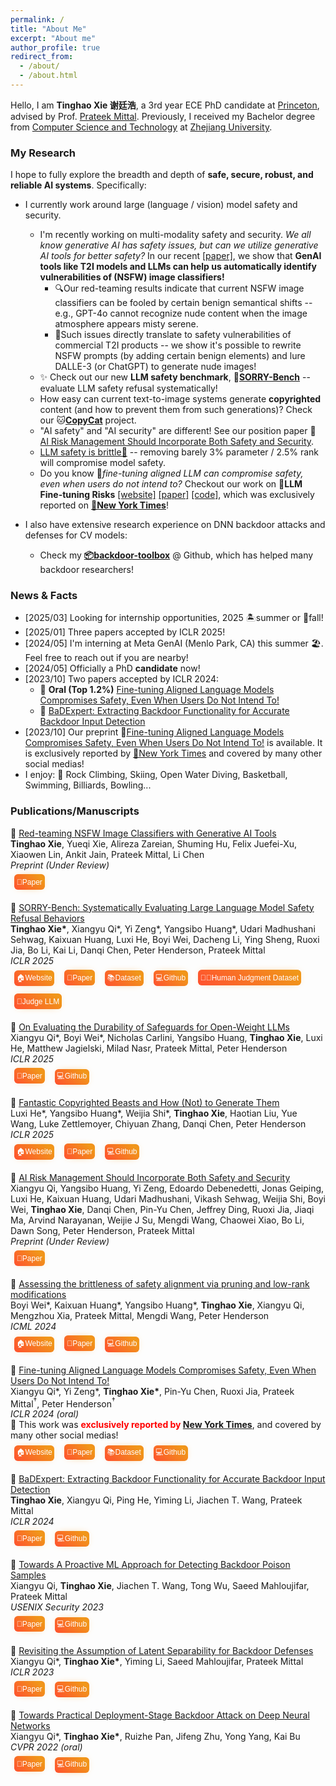```yaml
---
permalink: /
title: "About Me"
excerpt: "About me"
author_profile: true
redirect_from: 
  - /about/
  - /about.html
---
```



<style>
  button.pub_button {
    /* margin: calc(20vw / 100); */
    margin: 0.5em;
    padding-left:  calc(40vw / 100);
    padding-right:  calc(40vw / 100);
    padding-bottom: calc(0vw / 100);
    text-align: center;
    font-size: 12px;
    height: 25px;
    /* padding-left:  calc(40vw / 100);
    padding-right:  calc(40vw / 100);
    padding-bottom: calc(0vw / 100);
    text-align: center;
    font-size: calc(60vw / 100);
    height: calc(120vw / 100); */
    transition: 0.5s;
    background-size: 200% auto;
    color: white;
    border-radius: calc(60vw / 100);
    display: inline;
    border: 0px;
    font-weight: 500;
    box-shadow: 0px 0px 14px -7px #f09819;
    background-image: linear-gradient(45deg, #FF512F 0%, #F09819 51%, #FF512F 100%);
    cursor: pointer;
    user-select: none;
    -webkit-user-select: none;
    touch-action: manipulation;
  }

  button.pub_button:hover {
    background-position: right center;
    /* change the direction of the change here */
    color: #fff;
    text-decoration: none;
  }

  button.pub_button:active {
    transform: scale(0.95);
  }
</style>

<!-- ![visitors](https://visitor-badge.laobi.icu/badge?page_id=vtu.life) -->

Hello, I am **Tinghao Xie 谢廷浩**, a 3rd year ECE PhD candidate at [Princeton](https://www.princeton.edu/), advised by Prof. [Prateek Mittal](https://www.princeton.edu/~pmittal/index.html). Previously, I received my Bachelor degree from [Computer Science and Technology](http://www.en.cs.zju.edu.cn) at [Zhejiang University](http://www.zju.edu.cn/english/).

<!-- Earlier, I just finished my one-term visit at the [University of Oxford](https://www.ox.ac.uk/). -->
<!-- * 📋 My **[[CV/resume]](/files/CV_TinghaoXie.pdf) [[Research Summary Slides]](/files/research_summary_full.pdf)** -->

<!-- My current research interest lies around secure, robust and reliable AI. The projects I am now working on and have finished involve neural network verification, certified and adversarial robustness, backdoor attacks and defenses. Building AI that makes human-like decisions attracts me, where robustness and security may be good perspectives to dive in. I have enthusiasm in explainable AI, out-of-distribution generalization, and potential ways to improve current models fundamentally. Yet, I'm always on my way looking for things that intrigue me, and tend to hold an open mind for whatever is coming. I (wish to) have fun doing research. -->

<!-- I found the **robustness of machine learning** being both a “dark cloud” and an attractive perspective to work on. Specifically, my research interest could be described in two aspects: First, I intend to study and solve security concerns involving current non-robust deep learning models; Second, I would like to better understand AI’s behaviors and make their predictions more human-like through explainable and causal methods. In summary, I hope to fully explore the breadth and depth of **secure, robust, and reliable AI**. Yet, I'm always on my way looking for things that intrigue me, and tend to hold an open mind for whatever is coming. I (wish to) have fun doing research. -->

### My Research

I hope to fully explore the breadth and depth of **safe, secure, robust, and reliable AI systems**. Specifically:

- I currently work around large (language / vision) model safety and security.
  
  - I'm recently working on multi-modality safety and security. *We all know generative AI has safety issues, but can we utilize generative AI tools for better safety?* In our recent [[paper]](https://tinghaoxie.com/files/Red_teaming_NSFW_Image_Classifiers_with_Generative_AI_Tools.pdf), we show that **GenAI tools like T2I models and LLMs can help us automatically identify vulnerabilities of (NSFW) image classifiers!**
    - 🔍Our red-teaming results indicate that current NSFW image classifiers can be fooled by certain benign semantical shifts -- e.g., GPT-4o cannot recognize nude content when the image atmosphere appears misty serene.
    - 🚨Such issues directly translate to safety vulnerabilities of commercial T2I products -- we show it's possible to rewrite NSFW prompts (by adding certain benign elements) and lure DALLE-3 (or ChatGPT) to generate nude images!
  - ✨ Check out our new **LLM safety benchmark**, 🥺[**SORRY-Bench**](https://sorry-bench.github.io/) -- evaluate LLM safety refusal systematically!
  - How easy can current text-to-image systems generate **copyrighted** content (and how to prevent them from such generations)? Check our 🐱[**CopyCat**](https://copycat-eval.github.io/) project.
  - "AI safety" and "AI security" are different! See our position paper 📖 [AI Risk Management Should Incorporate Both Safety and Security](https://arxiv.org/abs/2405.19524).
  - [LLM safety is brittle🫙](https://boyiwei.com/alignment-attribution/) -- removing barely 3% parameter / 2.5% rank will compromise model safety.
  - Do you know 🚨*fine-tuning aligned LLM can compromise safety, even when users do not intend to?* Checkout our work on 🚨**LLM Fine-tuning Risks** [[website]](https://llm-tuning-safety.github.io/) [[paper]](https://arxiv.org/abs/2310.03693) [[code]](https://github.com/LLM-Tuning-Safety/LLMs-Finetuning-Safety), which was exclusively reported on [**📰New York Times**](https://www.nytimes.com/2023/10/19/technology/guardrails-artificial-intelligence-open-source.html)!
- I also have extensive research experience on DNN backdoor attacks and defenses for CV models:
  - Check my [**📦backdoor-toolbox**](https://github.com/vtu81/backdoor-toolbox) @ Github, which has helped many backdoor researchers!
<!-- To defense against backdoor attack at inference-time, we introduce a novel backdoor input detection method, by directly extracting the backdoor functionality to a backdoor expert model. Check our work **🛡️BaDExpert: Extracting Backdoor Functionality for Accurate Backdoor Input Detection** [[paper]](https://arxiv.org/abs/2308.12439) (preprint) for details! -->
<!-- We proposes a proactive solution to identify backdoor poison samples in a poisoned training set in our work **🛡️Towards A Proactive ML Approach for Detecting Backdoor Poison Samples** [[paper]](https://www.usenix.org/conference/usenixsecurity23/presentation/qi) [[code]](https://github.com/Unispac/Fight-Poison-With-Poison/tree/master) (USENIX Security'23) . This is realized via a super intersting method named "Confusion Training" where we prevent an ML model from fitting the normal clean samples by deliberate mislabeling -- the resulting model can only fit the backdoor poison samples. -->
<!-- Before that, our another work **🤔Revisiting the Assumption of Latent Separability for Backdoor Defenses** [[paper]](https://openreview.net/forum?id=_wSHsgrVali)[[code]](https://github.com/Unispac/Circumventing-Backdoor-Defenses) (ICLR'23) studies the latent separation assumption made by state-of-the-art backdoor defenses, and designs adaptive attacks against such backdoor defenses. -->
<!-- **😈Subnet Replacement Attack (SRA)**[[paper]](https://arxiv.org/abs/2111.12965)[[code]](https://github.com/Unispac/Subnet-Replacement-Attack) (CVPR'22 Oral) is my earlier work, proposing the first gray-box and physically realizable backdoor weight attack, collaborating with [Xiangyu Qi](https://unispac.github.io) @ Princeton University, advised by Principal Researcher Jifeng Zhu @ Tencent Zhuque Lab and [Prof. Kai Bu](https://list.zju.edu.cn/kaibu/) @ ZJU. -->
<!-- When I was an undergraduate, I was fortunate to work with [Prof. Ting Wang](https://alps-lab.github.io/) on **backdoor certification**[[blog]](/posts/2021/12/Backdoor-Certification/) and **backdoor restoration**[[blog]](/posts/2021/12/Backdoor-Trigger-Restoration/) @ Pennsylvania State University (currently Associate Professor @ Stony Brook University) as an intern, meanwhile co-advised by [Prof. Shouling Ji](https://nesa.zju.edu.cn/webpage/crew/jsl.html) @ ZJU [NESA Lab](https://nesa.zju.edu.cn/index.html). -->
<!-- Even earlier during my undergrad years (my first research experience actually lol), I worked with [Prof. Jianhai Chen](https://person.zju.edu.cn/en/cjhe), designed and implemented **Enchecap**[[code]](https://github.com/vtu81/Enchecap) -- an encrypted (enclave-based) heterogeneous calculation protocol. -->


### News & Facts

* [2025/03] Looking for internship opportunities, 2025 🏝️summer or 🍂fall!
* [2025/01] Three papers accepted by ICLR 2025!
* [2024/05] I'm interning at Meta GenAI (Menlo Park, CA) this summer 🏖️. Feel free to reach out if you are nearby!
* [2024/05] Officially a PhD **candidate** now!
* [2023/10] Two papers accepted by ICLR 2024:
  * 📖 **Oral (Top 1.2%)** [Fine-tuning Aligned Language Models Compromises Safety, Even When Users Do Not Intend To!](https://openreview.net/forum?id=hTEGyKf0dZ)
  * 📖 [BaDExpert: Extracting Backdoor Functionality for Accurate Backdoor Input Detection](https://openreview.net/forum?id=s56xikpD92)
* [2023/10] Our preprint 🚨[Fine-tuning Aligned Language Models Compromises Safety, Even When Users Do Not Intend To!](https://llm-tuning-safety.github.io/) is available. It is exclusively reported by [📰New York Times](https://www.nytimes.com/2023/10/19/technology/guardrails-artificial-intelligence-open-source.html) and covered by many other social medias!
* I enjoy: 🧗 Rock Climbing, Skiing, Open Water Diving, Basketball, Swimming, Billiards, Bowling...
<!-- * [2023/06] Our paper 📖 [Towards A Proactive ML Approach for Detecting Backdoor Poison Samples](https://www.usenix.org/conference/usenixsecurity23/presentation/qi) is accepted by USENIX Security 2023! -->
<!-- * [2023/01] Our paper 📖 [Revisiting the Assumption of Latent Separability for Backdoor Defenses](https://openreview.net/forum?id=_wSHsgrVali) is accepted by ICLR 2023! -->
<!-- * [2022/08] 🐯 Now officially a Ph.D. student in Princeton. -->
<!-- * [2022/07] 🎓 Graduated and received B.E. degree from ZJU! -->
<!-- * [2022/06] 🛡️ Successfully defended my undergraduate thesis, ready for graduation~ -->
<!-- * [2022/05] 🏆 Won the championship in Zhejiang University Body Building Competition (70kg level)! -->
<!-- * [2022/03] <s>My 🍫-abs (6 packs) are visible!!! To lose fat, healthy diets are just important as appropriate exercise plans.</s> (Update in 2023: Losing it due to heavy workload, wonderful food in Princeton student dinning halls, and lack of exercise😫) -->
<!-- * [2022/03] Our paper 📖 [Towards Practical Deployment-Stage Backdoor Attack on Deep Neural Networks](https://arxiv.org/abs/2111.12965) is accepted by CVPR 2022 (oral)! -->
<!-- * Three papers of backdoor attacks and defenses: -->
  <!-- * 📖 [BaDExpert: Extracting Backdoor Functionality for Accurate Backdoor Input Detection](https://arxiv.org/abs/2308.12439) -->
  <!-- * 📖 [Circumventing Backdoor Defenses That Are Based on Latent Separability](https://arxiv.org/abs/2205.13613) -->
  <!-- * 📖 [Fight Poison with Poison: Detecting Backdoor Poison Samples via Decoupling Benign Correlations](https://arxiv.org/abs/2205.13616) -->
<!-- * 💃 Interested in choreography and street dance. I especially enjoy *House* recently. Besides that, I do *Hiphop* a lot, and some *Breaking* too. BTW, I like *Locking* and *Popping* but not so good at them :) -->
<!-- * 🏋 Go gymming regularly. -->
<!-- * 🔬 Currently working as a remote research intern @ [ALPS lab](https://alps-lab.github.io/alps/) (**A**lgorithmic Research on **L**earning, **P**rivacy and **S**ecurity), advised by Professor [Ting Wang](https://alps-lab.github.io/about/) at Penn State University. -->
<!-- * Received 22 Fall offers: ECE Ph.D.@Princeton, CS Ph.D.@GeorgiaTech, CS Ph.D.@NUS, MSML@CMU, MSCS@UCLA, MSCS@UCSD, MSCS@ETHz, MSCS@EPFL (updating). -->
<!-- * 🎓 **Seeking opportunities for a Ph.D. study** -->
<!-- * Our new paper [Towards Practical Deployment-Stage Backdoor Attack on Deep Neural Networks](https://arxiv.org/abs/2111.12965) (pre-print & under review) now available! -->


### Publications/Manuscripts

<!-- > Click [here](publications) (or the "[Publications/Manuscripts](publications)" button in the nav bar) for more details! -->


📖 [Red-teaming NSFW Image Classifiers with Generative AI Tools](https://tinghaoxie.com/files/Red_teaming_NSFW_Image_Classifiers_with_Generative_AI_Tools.pdf)
<br/>
**Tinghao Xie**, Yueqi Xie, Alireza Zareian, Shuming Hu, Felix Juefei-Xu, Xiaowen Lin, Ankit Jain, Prateek Mittal, Li Chen
<br/>
*Preprint (Under Review)*
<br/>
<a href="https://tinghaoxie.com/files/Red_teaming_NSFW_Image_Classifiers_with_Generative_AI_Tools.pdf" style="text-decoration:none">
  <button class="pub_button">📑Paper </button>
</a>



📖 [SORRY-Bench: Systematically Evaluating Large Language Model Safety Refusal Behaviors](https://sorry-bench.github.io/)
<br/>
**Tinghao Xie\***, Xiangyu Qi\*, Yi Zeng\*, Yangsibo Huang\*, Udari Madhushani Sehwag, Kaixuan Huang, Luxi He, Boyi Wei, Dacheng Li, Ying Sheng, Ruoxi Jia, Bo Li, Kai Li, Danqi Chen, Peter Henderson, Prateek Mittal
<br/>
*ICLR 2025*
<br/>
<a href="https://sorry-bench.github.io" style="text-decoration:none">
  <button class="pub_button">🏠Website </button>
</a>
<a href="http://arxiv.org/abs/2406.14598" style="text-decoration:none">
  <button class="pub_button">📑Paper </button>
</a>
<a href="https://huggingface.co/datasets/sorry-bench/sorry-bench-202406" style="text-decoration:none">
  <button class="pub_button">📚Dataset </button>
</a>
<a href="https://github.com/SORRY-Bench/SORRY-Bench" style="text-decoration:none">
  <button class="pub_button">💻Github </button>
</a>
<a href="https://huggingface.co/datasets/sorry-bench/sorry-bench-human-judgment-202406" style="text-decoration:none">
  <button class="pub_button">🧑‍⚖️Human Judgment Dataset </button>
</a>
<a href="https://huggingface.co/sorry-bench/ft-mistral-7b-instruct-v0.2-sorry-bench-202406" style="text-decoration:none">
  <button class="pub_button">🤖Judge LLM </button>
</a>



📖 [On Evaluating the Durability of Safeguards for Open-Weight LLMs](https://arxiv.org/abs/2412.07097)
<br/>
Xiangyu Qi\*, Boyi Wei\*, Nicholas Carlini, Yangsibo Huang, **Tinghao Xie**, Luxi He, Matthew Jagielski, Milad Nasr, Prateek Mittal, Peter Henderson
<br/>
*ICLR 2025*
<br/>
<a href="https://arxiv.org/abs/2412.07097" style="text-decoration:none">
  <button class="pub_button">📑Paper </button>
</a>
<a href="https://github.com/princeton-polaris-lab/Evaluating-Durable-Safeguards" style="text-decoration:none">
  <button class="pub_button">💻Github </button>
</a>



📖 [Fantastic Copyrighted Beasts and How (Not) to Generate Them](https://copycat-eval.github.io/)
<br/>
Luxi He\*, Yangsibo Huang\*, Weijia Shi\*, **Tinghao Xie**, Haotian Liu, Yue Wang, Luke Zettlemoyer, Chiyuan Zhang, Danqi Chen, Peter Henderson
<br/>
*ICLR 2025*
<br/>
<a href="https://copycat-eval.github.io/" style="text-decoration:none">
  <button class="pub_button">🏠Website </button>
</a>
<a href="https://arxiv.org/pdf/2406.14526" style="text-decoration:none">
  <button class="pub_button">📑Paper </button>
</a>
<a href="https://github.com/princeton-nlp/CopyCat" style="text-decoration:none">
  <button class="pub_button">💻Github </button>
</a>



📖 [AI Risk Management Should Incorporate Both Safety and Security](https://arxiv.org/abs/2405.19524)
<br/>
Xiangyu Qi, Yangsibo Huang, Yi Zeng, Edoardo Debenedetti, Jonas Geiping, Luxi He, Kaixuan Huang, Udari Madhushani, Vikash Sehwag, Weijia Shi, Boyi Wei, **Tinghao Xie**, Danqi Chen, Pin-Yu Chen, Jeffrey Ding, Ruoxi Jia, Jiaqi Ma, Arvind Narayanan, Weijie J Su, Mengdi Wang, Chaowei Xiao, Bo Li, Dawn Song, Peter Henderson, Prateek Mittal
<br/>
*Preprint (Under Review)*
<br/>
<a href="https://arxiv.org/pdf/2405.19524" style="text-decoration:none">
  <button class="pub_button">📑Paper </button>
</a>

📖 [Assessing the brittleness of safety alignment via pruning and low-rank modifications](https://arxiv.org/abs/2402.05162)
<br/>
Boyi Wei\*, Kaixuan Huang\*, Yangsibo Huang\*, **Tinghao Xie**, Xiangyu Qi, Mengzhou Xia, Prateek Mittal, Mengdi Wang, Peter Henderson
<br/>
*ICML 2024*
<br/>
<a href="https://boyiwei.com/alignment-attribution/" style="text-decoration:none">
  <button class="pub_button">🏠Website </button>
</a>
<a href="https://arxiv.org/pdf/2402.05162" style="text-decoration:none">
  <button class="pub_button">📑Paper </button>
</a>
<a href="https://github.com/boyiwei/alignment-attribution-code" style="text-decoration:none">
  <button class="pub_button">💻Github </button>
</a>


📖 [Fine-tuning Aligned Language Models Compromises Safety, Even When Users Do Not Intend To!](https://llm-tuning-safety.github.io/)
<br/>
Xiangyu Qi\*, Yi Zeng\*, **Tinghao Xie\***, Pin-Yu Chen, Ruoxi Jia, Prateek Mittal$^†$, Peter Henderson$^†$
<br/>
*ICLR 2024 (oral)*
<br/>
📰 This work was <b style="color: red">exclusively reported by <a href="https://www.nytimes.com/2023/10/19/technology/guardrails-artificial-intelligence-open-source.html">New York Times</a></b>, and covered by many other social medias!
<br/>
<a href="https://llm-tuning-safety.github.io/" style="text-decoration:none">
  <button class="pub_button">🏠Website </button>
</a>
<a href="https://arxiv.org/pdf/2310.03693" style="text-decoration:none">
  <button class="pub_button">📑Paper </button>
</a>
<a href="https://huggingface.co/datasets/LLM-Tuning-Safety/HEx-PHI" style="text-decoration:none">
  <button class="pub_button">📚Dataset </button>
</a>
<a href="https://github.com/LLM-Tuning-Safety/LLMs-Finetuning-Safety" style="text-decoration:none">
  <button class="pub_button">💻Github </button>
</a>


📖 [BaDExpert: Extracting Backdoor Functionality for Accurate Backdoor Input Detection](https://arxiv.org/abs/2308.12439)
<br/>
**Tinghao Xie**, Xiangyu Qi, Ping He, Yiming Li, Jiachen T. Wang, Prateek Mittal
<br/>
*ICLR 2024*
<br/>
<a href="https://arxiv.org/pdf/2308.12439" style="text-decoration:none">
  <button class="pub_button">📑Paper </button>
</a>
<a href="https://github.com/vtu81/backdoor-toolbox" style="text-decoration:none">
  <button class="pub_button">💻Github </button>
</a>


📖 [Towards A Proactive ML Approach for Detecting Backdoor Poison Samples](https://www.usenix.org/conference/usenixsecurity23/presentation/qi)
<br/>
Xiangyu Qi, **Tinghao Xie**, Jiachen T. Wang, Tong Wu, Saeed Mahloujifar, Prateek Mittal
<br/>
*USENIX Security 2023*
<br/>
<a href="https://www.usenix.org/system/files/usenixsecurity23-qi.pdf" style="text-decoration:none">
  <button class="pub_button">📑Paper </button>
</a>
<a href="https://github.com/Unispac/Fight-Poison-With-Poison" style="text-decoration:none">
  <button class="pub_button">💻Github </button>
</a>


📖 [Revisiting the Assumption of Latent Separability for Backdoor Defenses](https://www.usenix.org/conference/usenixsecurity23/presentation/qi)
<br/>
Xiangyu Qi\*, **Tinghao Xie\***, Yiming Li, Saeed Mahloujifar, Prateek Mittal
<br/>
*ICLR 2023*
<br/>
<a href="https://arxiv.org/pdf/2205.13613" style="text-decoration:none">
  <button class="pub_button">📑Paper </button>
</a>
<a href="https://github.com/Unispac/Circumventing-Backdoor-Defenses" style="text-decoration:none">
  <button class="pub_button">💻Github </button>
</a>


📖 [Towards Practical Deployment-Stage Backdoor Attack on Deep Neural Networks](https://arxiv.org/abs/2111.12965)
<br/>
Xiangyu Qi\*, **Tinghao Xie\***, Ruizhe Pan, Jifeng Zhu, Yong Yang, Kai Bu
<br/>
*CVPR 2022 (oral)*
<br/>
<a href="https://arxiv.org/pdf/2111.12965" style="text-decoration:none">
  <button class="pub_button">📑Paper </button>
</a>
<a href="https://github.com/Unispac/Subnet-Replacement-Attack" style="text-decoration:none">
  <button class="pub_button">💻Github </button>
</a>






<br/>
<br/>
<br/>

